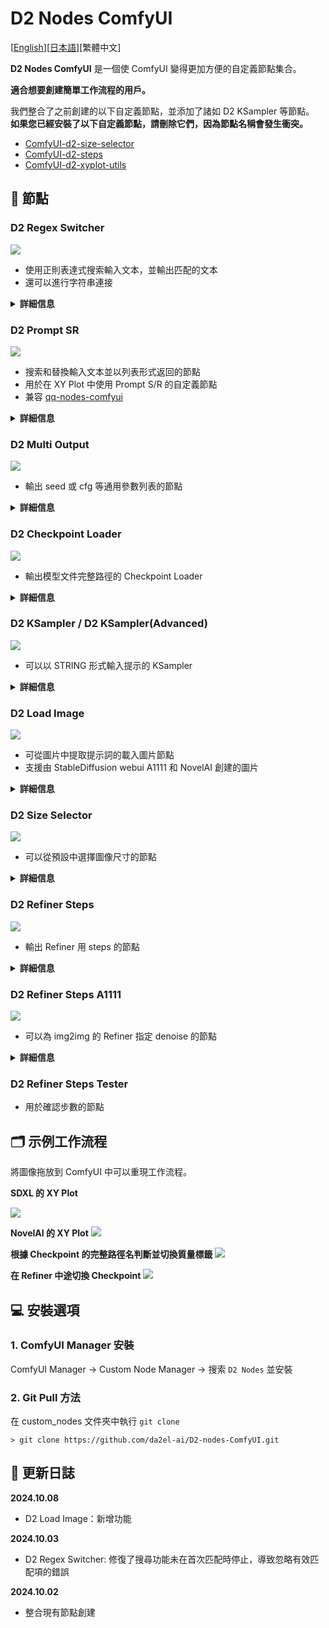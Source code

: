 


# D2 Nodes ComfyUI

[<a href="README.md">English</a>][<a href="README_ja.md">日本語</a>][繁體中文]

**D2 Nodes ComfyUI** 是一個使 ComfyUI 變得更加方便的自定義節點集合。

**適合想要創建簡單工作流程的用戶。**

我們整合了之前創建的以下自定義節點，並添加了諸如 D2 KSampler 等節點。  
**如果您已經安裝了以下自定義節點，請刪除它們，因為節點名稱會發生衝突。**

- [ComfyUI-d2-size-selector](https://github.com/da2el-ai/ComfyUI-d2-size-selector)
- [ComfyUI-d2-steps](https://github.com/da2el-ai/ComfyUI-d2-steps)
- [ComfyUI-d2-xyplot-utils](https://github.com/da2el-ai/ComfyUI-d2-xyplot-utils)

## :tomato: 節點

### D2 Regex Switcher
  <img src="./img/regex_switcher_1.png">

  - 使用正則表達式搜索輸入文本，並輸出匹配的文本
  - 還可以進行字符串連接
  
<details class="d2-details">
  <summary><strong>詳細信息</strong></summary>

  - 主要目的是切換每個 Checkpoint 的質量標籤
  - 當在輸入的 `text` 中發現匹配的字符串時，會輸出目標字符串和它是第幾個匹配（從0開始）
  - 在上面的圖片中，接收到 `ioliPonyMixV4.safetensors`，匹配搜索條件 `pony`，所以輸出 `score_9`
  - 因為匹配了第一個搜索條件，所以 `index` 輸出 `0`
  - 如果不匹配任何條件，則輸出 `-1`
  - 可以進行字符串的前後連接

  #### 輸入

  - `text`
    - 搜索目標字符串
  - `prefix`
    - 前方連接的字符串
  - `suffix`
    - 後方連接的字符串
  - `regex_and_output`
    - 搜索字符串和輸出字符串的列表
    - 按以下格式填寫

  ```
  搜索字符串 1（可以使用正則表達式）
  --
  輸出字符串 1
  --
  搜索字符串 2（可以使用正則表達式）
  --
  輸出字符串 2
  --
  --
  沒有匹配時輸出的字符串
  ```

  #### 輸出

  - `combined_text`
    - 連接 `prefix` + 輸出字符串 + `suffix` 的字符串
  - `prefix` / `suffix`
    - 輸入的直接傳遞

  #### 使用示例

  <img src="./img/regex_switcher_2.png">

  在這個例子中，將匹配的編號（`index`）傳遞給 [Easy Use](https://github.com/yolain/ComfyUI-Easy-Use) 的 Text Index Switch 進行切換。

  因為不匹配時會變成 `-1`，所以使用匹配所有字符串的正則表達式 `.+` 作為默認輸出的替代。
</details>

### D2 Prompt SR

  <img src="./img/prompt_sr.png">

  - 搜索和替換輸入文本並以列表形式返回的節點
  - 用於在 XY Plot 中使用 Prompt S/R 的自定義節點
  - 兼容 [qq-nodes-comfyui](https://github.com/kenjiqq/qq-nodes-comfyui)

<details class="d2-details">
  <summary><strong>詳細信息</strong></summary>

  #### 輸入

  - `prompt`
    - 提示。可以包含換行
  - `search_txt`
    - 搜索目標文本。可以包含多個單詞。
    - 不能使用換行
  - `replace`
    - 替換用文本
    - 因為用換行分隔，所以即使包含「,」也沒問題

  #### 輸出

  - LIST
    - 以列表形式輸出替換後的文本

</details>

### D2 Multi Output

  <img src="./img/multi.png">

  - 輸出 seed 或 cfg 等通用參數列表的節點

<details class="d2-details">
  <summary><strong>詳細信息</strong></summary>

  #### 輸入
  - `type`
    - `FLOAT`: 浮點數。例如 CFG
    - `INT`: 整數。例如 steps
    - `STRING`: 字符串。例如 sampler
    - `SEED`: 可以用隨機生成按鈕輸入 seed 值
  - `Add Random`
    - 在輸入欄添加隨機數
    - 只有在 `type` 為 `SEED` 時才顯示

</details>

### D2 Checkpoint Loader

<img src="./img/checkpoint_loader.png">

  - 輸出模型文件完整路徑的 Checkpoint Loader

<details class="d2-details">
  <summary><strong>詳細信息</strong></summary>

  #### 輸出
  
  - `model` / `clip` / `vae`
    - 與傳統的 CheckpointLoader 相同。
  - `ckpt_name` / `ckpt_hash` / `ckpt_fullpath`
    - Checkpoint 名稱、哈希值、完整路徑。

  實現主要使用了 [mikey_nodes](https://github.com/bash-j/mikey_nodes) 的代碼。

</details>

### D2 KSampler / D2 KSampler(Advanced)

<img src="./img/ksampler.png">

  - 可以以 STRING 形式輸入提示的 KSampler

<details class="d2-details">
  <summary><strong>詳細信息</strong></summary>

  #### 輸入

  - `model` / `clip` / `vae` / ..etc
    - 與標準 KSampler 相同
  - `negative` / `positive`
    - STRING 格式的提示

  #### 輸出

  - `IMAGE`
    - 圖像輸出
  - `positive` / `negative`
    - 輸入的直接傳遞

</details>



### D2 Load Image

<img src="./img/load_image.png">

  - 可從圖片中提取提示詞的載入圖片節點
  - 支援由 StableDiffusion webui A1111 和 NovelAI 創建的圖片
  
<details class="d2-details">
  <summary><strong>詳細信息</strong></summary>

  #### Output
  
  - `IMAGE / MASK`
    - 圖片和遮罩
  - `width / height`
    - 圖片尺寸
  - `positive` / `negative`
    - 提示詞

  注意：根據工作流程的配置，有時可能無法獲取提示詞。例如，如果沒有包含「KSampler」字樣的節點（如 Tiled KSampler），就無法獲取提示詞。

</details>




### D2 Size Selector

<img src="./img/sizeselector.png">

  - 可以從預設中選擇圖像尺寸的節點

<details class="d2-details">
  <summary><strong>詳細信息</strong></summary>

  #### 輸入

  - `preset`
    - 尺寸預設
    - 如果想更改預設，請編輯 `/custom_nodes/D2-nodes-ComfyUI/config/sizeselector_config.yaml`
  - `width` / `height`
    - 寬高尺寸
  - `swap_dimensions`
    - 交換 width / height
  - `upscale_factor`
    - 傳遞給其他調整大小相關節點的值
  - `prescale_factor`
    - 調整 width / height 的倍數
  - `batch_size`
    - 設置 empty_latent 的 batch size
  
  #### 輸出
  
  - `width / height`
    - 將輸入的 `width`、`height` 乘以 `prescale_factor`
  - `upscale_factor` / `prescale_factor`
    - 直接傳遞輸入的值
  - `empty_latent`
    - 輸出指定尺寸和 batch size 創建的 latent
  - `batch_size`
    - 直接傳遞輸入的值

</details>

### D2 Refiner Steps

<img src="./img/refiner_steps.png">

  - 輸出 Refiner 用 steps 的節點

<details class="d2-details">
  <summary><strong>詳細信息</strong></summary>

  #### 輸入

  - `steps`
    - 總步數
  - `start`
    - 第一個 KSampler 開始的步數
  - `end`
    - 第一個 KSampler 結束的步數
  
  #### 輸出
  
  - `steps` / `start` / `end`
    - 輸入的直接傳遞
  - `refiner_start`
    - 第二個 KSampler 開始的步數

</details>

### D2 Refiner Steps A1111

<img src="./img/refiner_a1111.png">

  - 可以為 img2img 的 Refiner 指定 denoise 的節點

<details class="d2-details">
  <summary><strong>詳細信息</strong></summary>

  #### 輸入

  - `steps`
    - 總步數
  - `denoise`
    - 指定 img2img 的 denoise
  - `switch_at`
    - 在總步數的多少比例切換到下一個 KSampler
  
  #### 輸出
  
  - `steps` / 
    - 輸入的直接傳遞
  - `start`
    - 第一個 KSampler 開始的步數
  - `end`
    - 第一個 KSampler 結束的步數
  - `refiner_start`
    - 第二個 KSampler 開始的步數

</details>

### D2 Refiner Steps Tester
  - 用於確認步數的節點

## :card_index_dividers: 示例工作流程
將圖像拖放到 ComfyUI 中可以重現工作流程。

**SDXL 的 XY Plot**

<a href="./workflow/XYPlot_SDXL_20241002.png"><img src="./workflow/XYPlot_SDXL_20241002.png"></a>

**NovelAI 的 XY Plot**
<a href="./workflow/XYPlot_NAI_202401002.png"><img src="./workflow/XYPlot_NAI_202401002.png"></a>

**根據 Checkpoint 的完整路徑名判斷並切換質量標籤**
<a href="./workflow/XYPlot_Checkpoint_20241002.png"><img src="./workflow/XYPlot_Checkpoint_20241002.png"></a>

**在 Refiner 中途切換 Checkpoint**
<a href="./workflow/Refiner_20241002.png"><img src="./workflow/Refiner_20241002.png"></a>

## :computer: 安裝選項

### 1. ComfyUI Manager 安裝
ComfyUI Manager → Custom Node Manager → 搜索 `D2 Nodes` 並安裝

### 2. Git Pull 方法
在 custom_nodes 文件夾中執行 `git clone`
```
> git clone https://github.com/da2el-ai/D2-nodes-ComfyUI.git
```

## :blossom: 更新日誌

**2024.10.08**
- D2 Load Image：新增功能

**2024.10.03**
- D2 Regex Switcher: 修復了搜尋功能未在首次匹配時停止，導致忽略有效匹配項的錯誤

**2024.10.02**
- 整合現有節點創建
